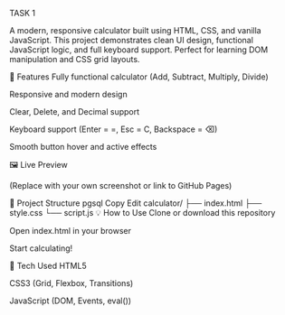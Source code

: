 TASK 1

A modern, responsive calculator built using HTML, CSS, and vanilla JavaScript. This project demonstrates clean UI design, functional JavaScript logic, and full keyboard support. Perfect for learning DOM manipulation and CSS grid layouts.

🚀 Features
Fully functional calculator (Add, Subtract, Multiply, Divide)

Responsive and modern design

Clear, Delete, and Decimal support

Keyboard support (Enter = =, Esc = C, Backspace = ⌫)

Smooth button hover and active effects

🖼️ Live Preview

(Replace with your own screenshot or link to GitHub Pages)

📁 Project Structure
pgsql
Copy
Edit
calculator/
├── index.html
├── style.css
└── script.js
💡 How to Use
Clone or download this repository

Open index.html in your browser

Start calculating!

🧠 Tech Used
HTML5

CSS3 (Grid, Flexbox, Transitions)

JavaScript (DOM, Events, eval())
